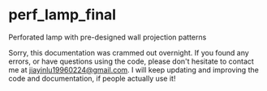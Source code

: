 # perf_lamp_final
Perforated lamp with pre-designed wall projection patterns

Sorry, this documentation was crammed out overnight. If you found any errors, or have questions using the code, please don't hesitate to contact me at jiayinlu19960224@gmail.com. 
I will keep updating and improving the code and documentation, if people actually use it! 

